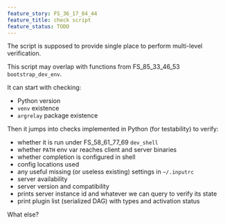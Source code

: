 ```yaml
---
feature_story: FS_36_17_84_44
feature_title: check script
feature_status: TODO
---
```


The script is supposed to provide single place to perform multi-level verification.

This script may overlap with functions from FS_85_33_46_53 `bootstrap_dev_env`.

It can start with checking:
*   Python version
*   `venv` existence
*   `argrelay` package existence

Then it jumps into checks implemented in Python (for testability) to verify:
*   whether it is run under FS_58_61_77_69 `dev_shell`
*   whether `PATH` env var reaches client and server binaries
*   whether completion is configured in shell
*   config locations used
*   any useful missing (or useless existing) settings in `~/.inputrc`
*   server availability
*   server version and compatibility
*   prints server instance id and whatever we can query to verify its state
*   print plugin list (serialized DAG) with types and activation status

What else?
